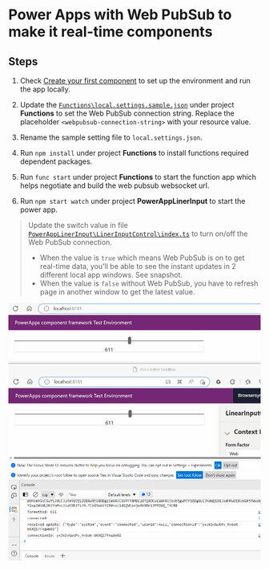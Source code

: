 # Power Apps with Web PubSub to make it real-time components

## Steps

1. Check [Create your first component](https://learn.microsoft.com/power-apps/developer/component-framework/implementing-controls-using-typescript?tabs=before) to set up the environment and run the app locally.

2. Update the [`Functions\local.settings.sample.json`](Functions/local.settings.sample.json#L5) under project __Functions__ to set the Web PubSub connection string. Replace the placeholder `<webpubsub-connection-string>` with your resource value.

3. Rename the sample setting file to `local.settings.json`.

4. Run `npm install` under project __Functions__ to install functions required dependent packages.
   
5. Run `func start` under project __Functions__ to start the function app which helps negotiate and build the web pubsub websocket url.

6. Run `npm start watch` under project __PowerAppLinerInput__ to start the power app.

> Update the switch value in file [`PowerAppLinerInput\LinerInputControl\index.ts`](PowerAppLinerInput/LinearInputControl/index.ts#L42) to turn on/off the Web PubSub connection. 
> - When the value is `true` which means Web PubSub is on to get real-time data, you'll be able to see the instant updates in 2 different local app windows. See snapshot.
> - When the value is `false` without Web PubSub, you have to refresh page in another window to get the latest value. 

![snapshot](realtime-updates.gif)